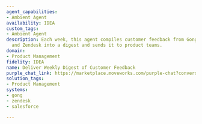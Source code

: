 ```yaml
---
agent_capabilities:
- Ambient Agent
availability: IDEA
custom_tags:
- Ambient Agent
description: Each week, this agent compiles customer feedback from Gong, Salesforce,
  and Zendesk into a digest and sends it to product teams.
domain:
- Product Management
fidelity: IDEA
name: Deliver Weekly Digest of Customer Feedback
purple_chat_link: https://marketplace.moveworks.com/purple-chat?conversation=%7B%22messages%22%3A%5B%7B%22parts%22%3A%5B%7B%22richText%22%3A%22%3Ch3%3EWeekly+Customer+Feedback+Digest%3C%2Fh3%3E%3Cp%3E%3Cstrong%3ETop+Themes+This+Week%3A%3C%2Fstrong%3E+Performance%2C+UI+Glitches%2C+Feature+Request%3A+Dark+Mode%3C%2Fp%3E%3Cp%3E%3C%2Fp%3E%3Ch4%3EHighlights%3A%3C%2Fh4%3E%3Cul%3E%3Cli%3E%3Cp%3E%5C%22The+mobile+app+feels+sluggish+when+loading+my+dashboard.%5C%22%3C%2Fp%3E%3C%2Fli%3E%3Cli%3E%3Cp%3E%5C%22I+got+stuck+in+a+loop+trying+to+reset+my+password+on+the+website.%5C%22%3C%2Fp%3E%3C%2Fli%3E%3Cli%3E%3Cp%3E%5C%22Would+love+to+see+a+dark+mode+option%2C+my+eyes+would+thank+you%21%5C%22%3C%2Fp%3E%3C%2Fli%3E%3C%2Ful%3E%22%7D%2C%7B%22citations%22%3A%5B%7B%22citationTitle%22%3A%22Call+with+Acme+Corp%22%2C%22connectorName%22%3A%22gong%22%7D%2C%7B%22citationTitle%22%3A%22Ticket+%2348151%22%2C%22connectorName%22%3A%22zendesk%22%7D%2C%7B%22citationTitle%22%3A%22Evergreen+Co.+feedback%22%2C%22connectorName%22%3A%22salesforce%22%7D%5D%7D%5D%2C%22role%22%3A%22assistant%22%7D%5D%7D
solution_tags:
- Product Management
systems:
- gong
- zendesk
- salesforce

---
```


